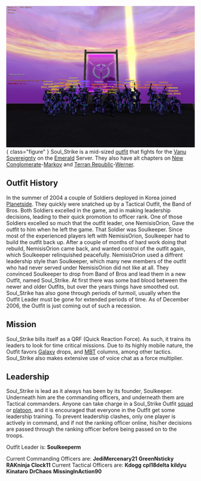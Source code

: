 ![](../../images/Decoys_memorial1.jpg){ class="figure" } Soul_Strike is a mid-sized
[outfit](../../terminology/Outfit.md) that fights for the
[Vanu Sovereignty](../../factions/Vanu_Sovereignty.md) on the
[Emerald](../servers/Emerald.md) Server. They also have alt chapters on
[New Conglomerate](../../factions/New_Conglomerate.md)-[Markov](../servers/Markov.md) and
[Terran Republic](../../factions/Terran_Republic.md)-[Werner](../servers/Werner.md).

## Outfit History

In the summer of 2004 a couple of Soldiers deployed in Korea joined
[Planetside](../../PlanetSide.md). They quickly were snatched up by a Tactical
Outfit, the Band of Bros. Both Soldiers excelled in the game, and in making
leadership decisions, leading to their quick promotion to officer rank. One of
those Soldiers excelled so much that the outfit leader, one NemisisOrion, Gave
the outfit to him when he left the game. That Soldier was Soulkeeper. Since most
of the experienced players left with NemisisOrion, Soulkeeper had to build the
outfit back up. After a couple of months of hard work doing that rebuild,
NemisisOrion came back, and wanted control of the outfit again, which Soulkeeper
relinquished peacefully. NemisisOrion used a diffrent leadership style than
Soulkeeper, which many new members of the outfit who had never served under
NemisisOrion did not like at all. They convinced Soulkeeper to drop from Band of
Bros and lead them in a new Outfit, named Soul_Strike. At first there was some
bad blood between the newer and older Outfits, but over the years things have
smoothed out. Soul_Strike has also gone through periods of turmoil, usually when
the Outfit Leader must be gone for extended periods of time. As of December
2006, the Outfit is just coming out of such a recession.

## Mission

Soul_Strike bills itself as a QRF (Quick Reaction Force). As such, it trains its
leaders to look for time critical missions. Due to its highly mobile nature, the
Outfit favors [Galaxy](../../vehicles/Galaxy.md) drops, and
[MBT](../../items/Medium_Battle_Tank.md) columns, among other tactics. Soul_Strike
also makes extensive use of voice chat as a force multiplier.

## Leadership

Soul_Strike is lead as it always has been by its founder, Soulkeeper. Underneath
him are the commanding officers, and underneath them are Tactical commanders.
Anyone can take charge in a Soul_Strike Outfit [squad](../../terminology/Squad.md)
or [platoon](../../terminology/Platoon.md), and it is encouraged that everyone in
the Outfit get some leadership training. To prevent leadership clashes, only one
player is actively in command, and if not the ranking officer online, his/her
decisions are passed through the ranking officer before being passed on to the
troops.

Outfit Leader is: **Soulkeeperm**

Current Commanding Officers are: **JediMercenary21** **GreenNsticky**
**RAKninja** **Clock11** Current Tactical Officers are: **Kdogg** **cpl18delta**
**kildyu** **Kinataro** **DrChaos** **MissingInAction90**
